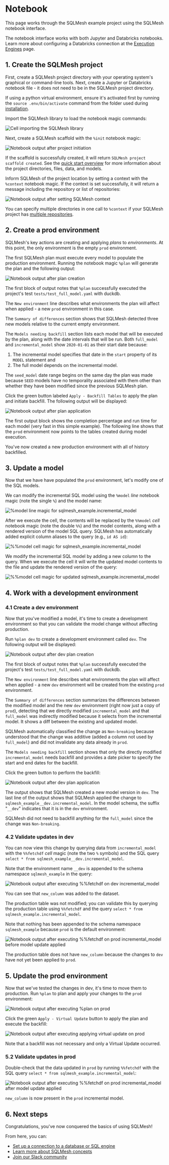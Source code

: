 # Notebook

This page works through the SQLMesh example project using the SQLMesh notebook interface. 

The notebook interface works with both Jupyter and Databricks notebooks. Learn more about configuring a Databricks connection at the [Execution Engines](../integrations/engines.md#databricks) page.

## 1. Create the SQLMesh project
First, create a SQLMesh project directory with your operating system's graphical or command-line tools. Next, create a Jupyter or Databricks notebook file - it does not need to be in the SQLMesh project directory.

If using a python virtual environment, ensure it's activated first by running the `source .env/bin/activate` command from the folder used during [installation](../installation.md).

Import the SQLMesh library to load the notebook magic commands:

![Cell importing the SQLMesh library](./notebook/nb-quickstart_import.png)

Next, create a SQLMesh scaffold with the `%init` notebook magic:

![Notebook output after project initiation](./notebook/nb-quickstart_init.png)

If the scaffold is successfully created, it will return `SQLMesh project scaffold created`. See the [quick start overview](../quick_start.md#project-directories-and-files) for more information about the project directories, files, data, and models.

Inform SQLMesh of the project location by setting a context with the `%context` notebook magic. If the context is set successfully, it will return a message including the repository or list of repositories:

![Notebook output after setting SQLMesh context](./notebook/nb-quickstart_context.png)

You can specify multiple directories in one call to `%context` if your SQLMesh project has [multiple repositories](../guides/multi_repo.md). 

## 2. Create a prod environment

SQLMesh's key actions are creating and applying *plans* to *environments*. At this point, the only environment is the empty `prod` environment.

The first SQLMesh plan must execute every model to populate the production environment. Running the notebook magic `%plan` will generate the plan and the following output: 

![Notebook output after plan creation](./notebook/nb-quickstart_plan.png)

The first block of output notes that `%plan` successfully executed the project's test `tests/test_full_model.yaml` with duckdb.

The `New environment` line describes what environments the plan will affect when applied - a new `prod` environment in this case.

The `Summary of differences` section shows that SQLMesh detected three new models relative to the current empty environment.

The `Models needing backfill` section lists each model that will be executed by the plan, along with the date intervals that will be run. Both `full_model` and `incremental_model` show `2020-01-01` as their start date because:

1. The incremental model specifies that date in the `start` property of its `MODEL` statement and 
2. The full model depends on the incremental model. 

The `seed_model` date range begins on the same day the plan was made because `SEED` models have no temporality associated with them other than whether they have been modified since the previous SQLMesh plan.

Click the green button labeled `Apply - Backfill Tables` to apply the plan and initiate backfill. The following output will be displayed:

![Notebook output after plan application](./notebook/nb-quickstart_apply-plan.png)

The first output block shows the completion percentage and run time for each model (very fast in this simple example). The following line shows that the `prod` environment now points to the tables created during model execution.

You've now created a new production environment with all of history backfilled.

## 3. Update a model

Now that we have have populated the `prod` environment, let's modify one of the SQL models.

We can modify the incremental SQL model using the `%model` *line* notebook magic (note the single `%`) and the model name:

![%model line magic for sqlmesh_example.incremental_model](./notebook/nb-quickstart_model-line.png)

After we execute the cell, the contents will be replaced by the `%%model` *cell* notebook magic (note the double `%%`) and the model contents, along with a rendered version of the model SQL query. SQLMesh has automatically added explicit column aliases to the query (e.g., `id AS id`):

![%%model cell magic for sqlmesh_example.incremental_model](./notebook/nb-quickstart_model-cell.png)

We modify the incremental SQL model by adding a new column to the query. When we execute the cell it will write the updated model contents to the file and update the rendered version of the query:

![%%model cell magic for updated sqlmesh_example.incremental_model](./notebook/nb-quickstart_model-cell-updated.png)

## 4. Work with a development environment

### 4.1 Create a dev environment
Now that you've modified a model, it's time to create a development environment so that you can validate the model change without affecting production. 

Run `%plan dev` to create a development environment called `dev`. The following output will be displayed:

![Notebook output after dev plan creation](./notebook/nb-quickstart_plan-dev.png)

The first block of output notes that `%plan` successfully executed the project's test `tests/test_full_model.yaml` with duckdb.

The `New environment` line describes what environments the plan will affect when applied - a new `dev` environment will be created from the existing `prod` environment.

The `Summary of differences` section summarizes the differences between the modified model and the new `dev` environment (right now just a copy of `prod`), detecting that we directly modified `incremental_model` and that `full_model` was indirectly modified because it selects from the incremental model. It shows a diff between the existing and updated model.

SQLMesh automatically classified the change as `Non-breaking` because understood that the change was additive (added a column not used by `full_model`) and did not invalidate any data already in `prod`.

The `Models needing backfill` section shows that only the directly modified `incremental_model` needs backfill and provides a date picker to specify the start and end dates for the backfill. 

Click the green button to perform the backfill:

![Notebook output after dev plan application](./notebook/nb-quickstart_apply-plan-dev.png)

The output shows that SQLMesh created a new model version in `dev`. The last line of the output shows that SQLMesh applied the change to `sqlmesh_example__dev.incremental_model`. In the model schema, the suffix "`__dev`" indicates that it is in the `dev` environment. 

SQLMesh did not need to backfill anything for the `full_model` since the change was `Non-breaking`.

### 4.2 Validate updates in dev
You can now view this change by querying data from `incremental_model` with the `%%fetchdf` *cell* magic (note the two `%` symbols) and the SQL query `select * from sqlmesh_example__dev.incremental_model`. 

Note that the environment name `__dev` is appended to the schema namespace `sqlmesh_example` in the query:

![Notebook output after executing %%fetchdf on `dev` incremental_model](./notebook/nb-quickstart_fetchdf-dev.png)

You can see that `new_column` was added to the dataset. 

The production table was not modified; you can validate this by querying the production table using `%%fetchdf` and the query `select * from sqlmesh_example.incremental_model`. 

Note that nothing has been appended to the schema namespace `sqlmesh_example` because `prod` is the default environment:

![Notebook output after executing %%fetchdf on prod incremental_model before model update applied](./notebook/nb-quickstart_fetchdf-prod.png)

The production table does not have `new_column` because the changes to `dev` have not yet been applied to `prod`.

## 5. Update the prod environment
Now that we've tested the changes in dev, it's time to move them to production. Run `%plan` to plan and apply your changes to the `prod` environment:

![Notebook output after executing %plan on prod](./notebook/nb-quickstart_apply-plan-prod-modified.png)

Click the green `Apply - Virtual Update` button to apply the plan and execute the backfill:

![Notebook output after executing applying virtual update on prod](./notebook/nb-quickstart_apply-plan-prod-modified-update.png)

Note that a backfill was not necessary and only a Virtual Update occurred.

### 5.2 Validate updates in prod
Double-check that the data updated in `prod` by running `%%fetchdf` with the SQL query `select * from sqlmesh_example.incremental_model`:

![Notebook output after executing %%fetchdf on prod incremental_model after model update applied](./notebook/nb-quickstart_fetchdf-prod-modified.png)

`new_column` is now present in the `prod` incremental model.

## 6. Next steps

Congratulations, you've now conquered the basics of using SQLMesh!

From here, you can:

* [Set up a connection to a database or SQL engine](../guides/connections.md)
* [Learn more about SQLMesh concepts](../concepts/overview.md)
* [Join our Slack community](https://tobikodata.com/slack)